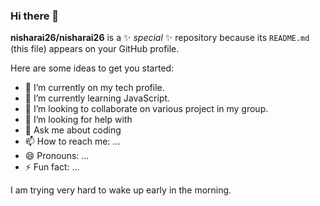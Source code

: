 ### Hi there 👋


**nisharai26/nisharai26** is a ✨ _special_ ✨ repository because its `README.md` (this file) appears on your GitHub profile.

Here are some ideas to get you started:

- 🔭 I’m currently on my tech profile.
- 🌱 I’m currently learning JavaScript.
- 👯 I’m looking to collaborate on various project in my group.
- 🤔 I’m looking for help with 
- 💬 Ask me about coding
- 📫 How to reach me: ...
- 😄 Pronouns: ...
- ⚡ Fun fact: ...

I am trying very hard to wake up early in the morning.
